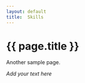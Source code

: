 ```yaml
---
layout: default
title:  Skills
---
```


# {{ page.title }}


Another sample page.

_Add your text here_

